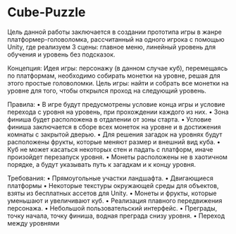 # Cube-Puzzle
Цель данной работы заключается в создании прототипа игры в жанре платформер-головоломка, рассчитанный на одного игрока с помощью Unity, где реализуем 3 сцены: главное меню, линейный уровень для обучения и уровень без подсказок.

Концепция:
Идея игры: персонажу (в данном случае куб), перемещаясь по платформам, необходимо собирать монетки на уровне, решая для этого простые головоломки.
Цель игры: найти и собрать все монетки на уровне для того, чтобы открылся проход на следующий уровень.

Правила:
•	В игре будут предусмотрены условие конца игры и условие перехода с уровня на уровень, при прохождении каждого из них.
•	Зона финиша будет расположена в отдалении от зоны старта.
•	Условие финиша заключается в сборе всех монеток на уровне и в достижения комнаты с закрытой дверью.
•	Для решения загадок на уровнях будут расположены фрукты, которые меняют размер и внешний вид куба. 
•	Куб не может касаться некоторых стен и падать с платформ, иначе произойдет перезапуск уровня.
•	Монеты расположены не в хаотичном порядке, а будут указывать путь к загадкам и к концу уровня.

Требования:
•	Прямоугольные участки ландшафта.
•	Двигающиеся платформы
•	Некоторые текстуры окружающей среды для объектов, взяты из бесплатных ассетов для Unity.
•	Монеты и фрукты, которые уменьшают и увеличивают куб.
•	Реализация плавного передвижения персонажа.
•	Небольшой пользовательский интерфейс.
•	Преграды, точку начала, точку финиша, водная преграда снизу уровня.
•	Переход между уровнями
